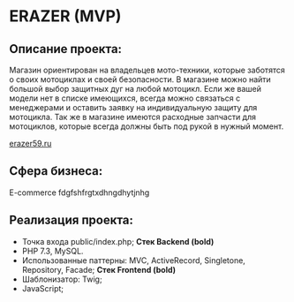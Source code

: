 # ERAZER (MVP)
## Описание проекта:
Магазин ориентирован на владельцев мото-техники, которые заботятся о своих мотоциклах и своей безопасности. В магазине можно найти большой выбор защитных дуг на любой мотоцикл. Если же вашей модели нет в списке имеющихся, всегда можно связаться с менеджерами и оставить заявку на индивидуальную защиту для мотоцикла.
Так же в магазине имеются расходные запчасти для мотоциклов, которые всегда должны быть под рукой в нужный момент.

[erazer59.ru](https://erazer59.ru/)

## Сфера бизнеса: 
E-commerce
fdgfshfrgtxdhngdhytjnhg
## Реализация проекта:
- Точка входа public/index.php;
**Стек Backend (bold)**
- PHP 7.3, MySQL.
- Использованные паттерны: MVC, ActiveRecord, Singletone, Repository, Facade;
**Стек Frontend (bold)**
- Шаблонизатор: Twig;
- JavaScript; 
